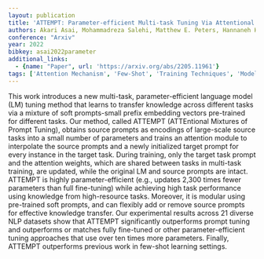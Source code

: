 ```yaml
---
layout: publication
title: 'ATTEMPT: Parameter-efficient Multi-task Tuning Via Attentional Mixtures Of Soft Prompts'
authors: Akari Asai, Mohammadreza Salehi, Matthew E. Peters, Hannaneh Hajishirzi
conference: "Arxiv"
year: 2022
bibkey: asai2022parameter
additional_links:
  - {name: "Paper", url: 'https://arxiv.org/abs/2205.11961'}
tags: ['Attention Mechanism', 'Few-Shot', 'Training Techniques', 'Model Architecture', 'Fine-Tuning', 'Prompting', 'Pretraining Methods']
---
```

This work introduces a new multi-task, parameter-efficient language model
(LM) tuning method that learns to transfer knowledge across different tasks via
a mixture of soft prompts-small prefix embedding vectors pre-trained for
different tasks. Our method, called ATTEMPT (ATTEntional Mixtures of Prompt
Tuning), obtains source prompts as encodings of large-scale source tasks into a
small number of parameters and trains an attention module to interpolate the
source prompts and a newly initialized target prompt for every instance in the
target task. During training, only the target task prompt and the attention
weights, which are shared between tasks in multi-task training, are updated,
while the original LM and source prompts are intact. ATTEMPT is highly
parameter-efficient (e.g., updates 2,300 times fewer parameters than full
fine-tuning) while achieving high task performance using knowledge from
high-resource tasks. Moreover, it is modular using pre-trained soft prompts,
and can flexibly add or remove source prompts for effective knowledge transfer.
Our experimental results across 21 diverse NLP datasets show that ATTEMPT
significantly outperforms prompt tuning and outperforms or matches fully
fine-tuned or other parameter-efficient tuning approaches that use over ten
times more parameters. Finally, ATTEMPT outperforms previous work in few-shot
learning settings.

